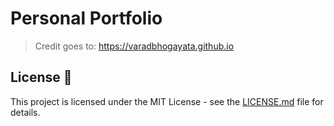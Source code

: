 # Personal Portfolio 

> Credit goes to: https://varadbhogayata.github.io

## License 📄
This project is licensed under the MIT License - see the [LICENSE.md](./LICENSE) file for details.
